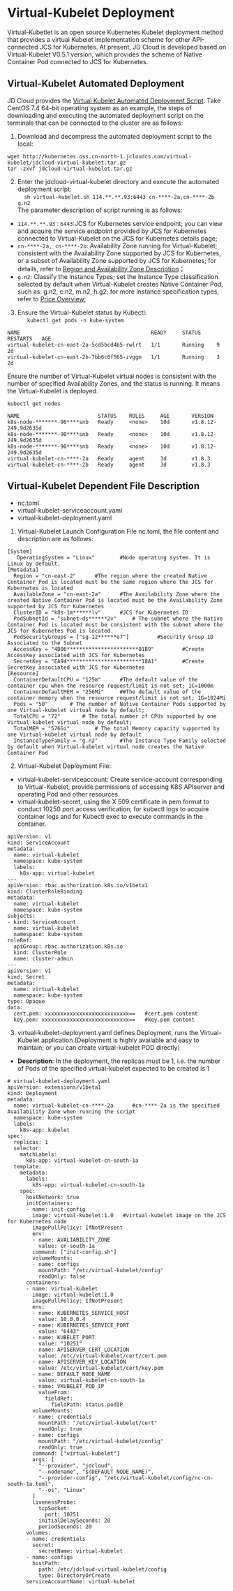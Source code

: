 # Virtual-Kubelet Deployment  
Virtual-Kubetlet is an open source Kubernetes Kubelet deployment method that provides a virtual Kubelet implementation scheme for other API-connected JCS for Kubernetes. At present, JD Cloud is developed based on Virtual-Kubelet V0.5.1 version, which provides the scheme of Native Container Pod connected to JCS for Kubernetes.  

## Virtual-Kubelet Automated Deployment  

JD Cloud provides the [Virtual Kubelet Automated Deployment Script][1]. Take CentOS 7.4 64-bit operating system as an example, the steps of downloading and executing the automated deployment script on the terminals that can be connected to the cluster are as follows:  
1. Download and decompress the automated deployment script to the local:  
```
wget http://kubernetes.oss.cn-north-1.jcloudcs.com/virtual-kubelet/jdcloud-virtual-kubelet.tar.gz    
tar -zxvf jdcloud-virtual-kubelet.tar.gz  
```  
2. Enter the jdcloud-virtual-kubelet directory and execute the automated deployment script:   
`  
sh virtual-kubelet.sh 114.**.**.93:6443 cn-****-2a,cn-****-2b g.n2  
`   
The parameter description of script running is as follows:  
- `114.**.**.93：6443`:JCS for Kubernetes service endpoint; you can view and acquire the service endpoint provided by JCS for Kubernetes connected to Virtual-Kubelet on the JCS for Kubernetes details page;  
- `cn-****-2a, cn-****-2b`: Availability Zone running for Virtual-Kubelet; consistent with the Availability Zone supported by JCS for Kubernetes, or a subset of Availability Zone supported by JCS for Kubernetes; for details, refer to [Region and Availability Zone Description](https://docs.jdcloud.com/en/jcs-for-kubernetes/regions-and-availabilityzones)；    
- `g.n2`: Classify the Instance Types; set the Instance Type classification selected by default when Virtual-Kubelet creates Native Container Pod, such as: g.n2, c.n2, m.n2, h.g2; for more instance specification types, refer to [Price Overview][2];  
3. Ensure the Virtual-Kubelet status by Kubectl:  
`   
kubectl get pods -n kube-system
`   
```
NAME                                          READY     STATUS     RESTARTS   AGE
virtual-kubelet-cn-east-2a-5cd5bcd4b5-rwlrt   1/1       Running    9          2d
virtual-kubelet-cn-east-2b-7bb6c6f565-zvggm   1/1       Running    3          2d
```  
Ensure the number of Virtual-Kubelet virtual nodes is consistent with the number of specified Availability Zones, and the status is running. It means the Virtual-Kubelet is deployed.  

`
kubectl get nodes
`  
```
NAME                         STATUS    ROLES     AGE       VERSION
k8s-node-*******-90****snb   Ready     <none>    10d       v1.8.12-249.9d2635d
k8s-node-*******-90****snb   Ready     <none>    10d       v1.8.12-249.9d2635d
k8s-node-*******-90****snb   Ready     <none>    10d       v1.8.12-249.9d2635d
virtual-kubelet-cn-****-2a   Ready     agent     3d        v1.8.3
virtual-kubelet-cn-****-2b   Ready     agent     3d        v1.8.3
```  

## Virtual-Kubelet Dependent File Description   

- nc.toml   
- virtual-kubelet-serviceaccount.yaml    
- virtual-kubelet-deployment.yaml    

1. Virtual-Kubelet Launch Configuration File nc.toml, the file content and description are as follows:  

```  
[System]
   OperatingSystem = "Linux"		#Node operating system. It is Linux by default.
[Metadata]
  Region = "cn-east-2"		#The region where the created Native Container Pod is located must be the same region where the JCS for Kubernetes is located
  AvailableZone = "cn-east-2a" 		#The Availability Zone where the created Native Container Pod is located must be the Availability Zone supported by JCS for Kubernetes
  ClusterID = "k8s-1m******lv"	 	#JCS for Kubernetes ID
  PodSubnetId = "subnet-ds******2v"		# The subnet where the Native Container Pod is located must be consistent with the subnet where the JCS for Kubernetes Pod is located.
  PodSecurityGroups = ["sg-12******o7"] 		#Security Group ID Associated to the Subnet
  AccessKey = "4B06***********************01B9" 		#Create AccessKey associated with JCS for Kubernetes
  SecretKey = "EA94************************18A1"		#Create SecretKey associated with JCS for Kubernetes
[Resource]
  ContainerDefaultCPU = "125m"		#The default value of the container cpu when the resource request/limit is not set; 1C=1000m
  ContainerDefaultMEM = "256Mi"		##The default value of the container memory when the resource request/limit is not set; 1G=1024Mi
  Pods = "50"		# The number of Native Container Pods supported by one Virtual-kubelet virtual node by default;
  TotalCPU = "72"		# The total number of CPUs supported by one Virtual-kubelet virtual node by default;
  TotalMEM = "576Gi"		# The total Memory capacity supported by one Virtual-kubelet virtual node by default
  InstanceTypeFamily = "g.n2"		#The Instance Type Family selected by default when Virtual-kubelet virtual node creates the Native Container Pod

```  
2. Virtual-Kubelet Deployment File:  

- virtual-kubelet-serviceaccount: Create service-account corresponding to Virtual-Kubelet, provide permissions of accessing K8S APIserver and operating Pod and other resources.  
- virtual-kubelet-secret, using the X 509 certificate in pem format to conduct 10250 port access verification, for kubectl logs to acquire container logs and for Kubectl exec to execute commands in the container.  

```
apiVersion: v1
kind: ServiceAccount
metadata:
  name: virtual-kubelet
  namespace: kube-system
  labels:
    k8s-app: virtual-kubelet
---
apiVersion: rbac.authorization.k8s.io/v1beta1
kind: ClusterRoleBinding
metadata:
  name: virtual-kubelet
  namespace: kube-system
subjects:
- kind: ServiceAccount
  name: virtual-kubelet
  namespace: kube-system
roleRef:
  apiGroup: rbac.authorization.k8s.io
  kind: ClusterRole
  name: cluster-admin
---
apiVersion: v1
kind: Secret
metadata:
  name: virtual-kubelet
  namespace: kube-system
type: Opaque
data:
  cert.pem: xxxxxxxxxxxxxxxxxxxxxxxxxxx==   #cert.pem content
  key.pem: xxxxxxxxxxxxxxxxxxxxxxxxxxxx==   #key.pem content

```  
3. virtual-kubelet-deployment.yaml defines Deployment, runs the Virtual-Kubelet application (Deployment is highly available and easy to maintain; or you can create virtual-kubelet POD directly)   
- **Description**: In the deployment, the replicas must be 1, i.e. the number of Pods of the specified virtual-kubelet expected to be created is 1  
```
# virtual-kubelet-deployment.yaml 
apiVersion: extensions/v1beta1
kind: Deployment
metadata:
  name: virtual-kubelet-cn-****-2a		#cn-****-2a is the specified Availability Zone when running the script
  namespace: kube-system
  labels:
    k8s-app: kubelet
spec:
  replicas: 1
  selector:
    matchLabels:
      k8s-app: virtual-kubelet-cn-south-1a
  template:
    metadata:
      labels:
        k8s-app: virtual-kubelet-cn-south-1a
    spec:
      hostNetwork: true
      initContainers:
      - name: init-config
        image: virtual-kubelet:1.0 	 #virtual-kubelet image on the JCS for Kubernetes node
        imagePullPolicy: IfNotPresent
        env:
        - name: AVALIABILITY_ZONE
          value: cn-south-1a
        command: ["init-config.sh"]
        volumeMounts:
        - name: configs
          mountPath: "/etc/virtual-kubelet/config"
          readOnly: false
      containers:
      - name: virtual-kubelet
        image: virtual-kubelet:1.0
        imagePullPolicy: IfNotPresent
        env:
        - name: KUBERNETES_SERVICE_HOST
          value: 10.0.0.4
        - name: KUBERNETES_SERVICE_PORT
          value: "6443"
        - name: KUBELET_PORT
          value: "10251"
        - name: APISERVER_CERT_LOCATION
          value: /etc/virtual-kubelet/cert/cert.pem
        - name: APISERVER_KEY_LOCATION
          value: /etc/virtual-kubelet/cert/key.pem
        - name: DEFAULT_NODE_NAME
          value: virtual-kubelet-cn-south-1a
        - name: VKUBELET_POD_IP
          valueFrom:
            fieldRef:
              fieldPath: status.podIP
        volumeMounts:
        - name: credentials
          mountPath: "/etc/virtual-kubelet/cert"
          readOnly: true
        - name: configs
          mountPath: "/etc/virtual-kubelet/config"
          readOnly: true
        command: ["virtual-kubelet"]
        args: [
          "--provider", "jdcloud",
          "--nodename", "$(DEFAULT_NODE_NAME)",
          "--provider-config", "/etc/virtual-kubelet/config/nc-cn-south-1a.toml",
          "--os", "Linux"
        ]
        livenessProbe:
          tcpSocket:
            port: 10251
          initialDelaySeconds: 20
          periodSeconds: 20
      volumes:
      - name: credentials
        secret:
          secretName: virtual-kubelet
      - name: configs
        hostPath:
          path: /etc/jdcloud-virtual-kubelet/config
          type: DirectoryOrCreate
      serviceAccountName: virtual-kubelet
```  

  [1]: http://kubernetes.oss.cn-north-1.jcloudcs.com/virtual-kubelet/jdcloud-virtual-kubelet.tar.gz
  [2]: https://docs.jdcloud.com/en/native-container/price-overview
